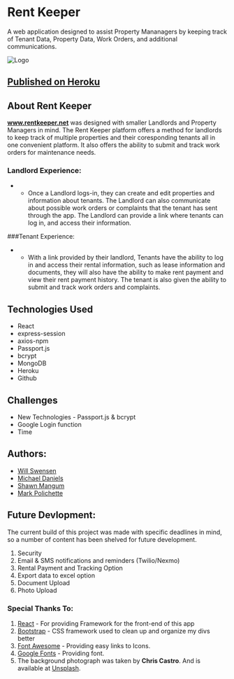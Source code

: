 # Rent Keeper
A web application designed to assist Property Mananagers by keeping track of Tenant Data, Property Data, Work Orders, and additional communications.

![Logo]('./client/public/images/RentKeeper-01.png')

## [Published on Heroku](www.rentkeeper.net)

## About Rent Keeper
<strong>www.rentkeeper.net</strong> was designed with smaller Landlords and Property Managers in mind.  The Rent Keeper platform offers a method for landlords to keep track of multiple properties and their coresponding tenants all in one convenient platform. It also offers the ability to submit and track work orders for maintenance needs.

### Landlord Experience:
* * Once a Landlord logs-in, they can create and edit properties and information about tenants.  The Landlord can also communicate about possible work orders or complaints that the tenant has sent through the app. The Landlord can provide a link where tenants can log in, and access their information.

###Tenant Experience:
* * With a link provided by their landlord, Tenants have the ability to log in and access their rental information, such as lease information and documents, they will also have the ability to make rent payment and view their rent payment history. The tenant is also given the ability to submit and track work orders and complaints. 

## Technologies Used

* React
* express-session
* axios-npm
* Passport.js
* bcrypt
* MongoDB
* Heroku
* Github

## Challenges

* New Technologies - Passport.js & bcrypt
* Google Login function 
* Time 

## Authors:
* [Will Swensen](https://github.com/Ponker25)
* [Michael Daniels](https://github.com/mikeytdan)
* [Shawn Mangum](https://github.com/tubashawn)
* [Mark Polichette](https://github.com/MCPolichette)

## Future Devlopment:
The current build of this project was made with specific deadlines in mind, so a number of content has been shelved for future development.

1. Security
2. Email & SMS notifications and reminders (Twilio/Nexmo)
3. Rental Payment and Tracking Option 
4. Export data to excel option
5. Document Upload 
6. Photo Upload 

### Special Thanks To:
1. [React](https://reactjs.org/) -  For providing Framework for the front-end of this app
2. [Bootstrap](https://getbootstrap.com/) - CSS framework used to clean up and organize my divs better
3. [Font Awesome](https://fontawesome.com/) - Providing easy links to Icons.
4. [Google Fonts](https://fonts.google.com/) - Providing font.
5. The background photograph was taken by <strong>Chris Castro</strong>. And is available at [Unsplash](www.unsplash.com).